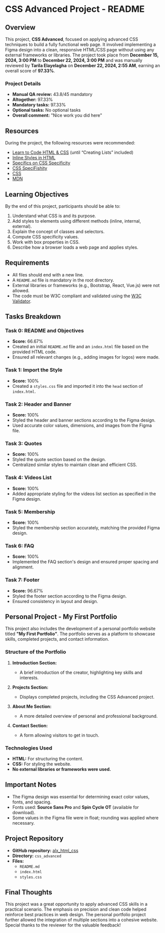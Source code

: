 # CSS Advanced Project - README

## Overview
This project, **CSS Advanced**, focused on applying advanced CSS techniques to build a fully functional web page. It involved implementing a Figma design into a clean, responsive HTML/CSS page without using any external frameworks or libraries. The project took place from **December 15, 2024, 3:00 PM** to **December 22, 2024, 3:00 PM** and was manually reviewed by **Tarila Elayelagha** on **December 22, 2024, 2:55 AM**, earning an overall score of **97.33%**.

### Project Details
- **Manual QA review:** 43.8/45 mandatory
- **Altogether:** 97.33%
- **Mandatory tasks:** 97.33%
- **Optional tasks:** No optional tasks
- **Overall comment:** "Nice work you did here"

## Resources
During the project, the following resources were recommended:

- [Learn to Code HTML & CSS](https://learn.shayhowe.com/html-css/) (until “Creating Lists” included)
- [Inline Styles in HTML](https://developer.mozilla.org/en-US/docs/Web/HTML/Element/style)
- [Specifics on CSS Specificity](https://developer.mozilla.org/en-US/docs/Web/CSS/Specificity)
- [CSS SpeciFishity](https://specifishity.com)
- [CSS](https://developer.mozilla.org/en-US/docs/Web/CSS)
- [MDN](https://developer.mozilla.org)

## Learning Objectives
By the end of this project, participants should be able to:

1. Understand what CSS is and its purpose.
2. Add styles to elements using different methods (inline, internal, external).
3. Explain the concept of classes and selectors.
4. Compute CSS specificity values.
5. Work with box properties in CSS.
6. Describe how a browser loads a web page and applies styles.

## Requirements
- All files should end with a new line.
- A `README.md` file is mandatory in the root directory.
- External libraries or frameworks (e.g., Bootstrap, React, Vue.js) were not allowed.
- The code must be W3C compliant and validated using the [W3C Validator](https://validator.w3.org/).

## Tasks Breakdown
### Task 0: README and Objectives
- **Score:** 66.67%
- Created an initial `README.md` file and an `index.html` file based on the provided HTML code.
- Ensured all relevant changes (e.g., adding images for logos) were made.

### Task 1: Import the Style
- **Score:** 100%
- Created a `styles.css` file and imported it into the `head` section of `index.html`.

### Task 2: Header and Banner
- **Score:** 100%
- Styled the header and banner sections according to the Figma design.
- Used accurate color values, dimensions, and images from the Figma file.

### Task 3: Quotes
- **Score:** 100%
- Styled the quote section based on the design.
- Centralized similar styles to maintain clean and efficient CSS.

### Task 4: Videos List
- **Score:** 100%
- Added appropriate styling for the videos list section as specified in the Figma design.

### Task 5: Membership
- **Score:** 100%
- Styled the membership section accurately, matching the provided Figma design.

### Task 6: FAQ
- **Score:** 100%
- Implemented the FAQ section's design and ensured proper spacing and alignment.

### Task 7: Footer
- **Score:** 96.67%
- Styled the footer section according to the Figma design.
- Ensured consistency in layout and design.

## Personal Project - My First Portfolio
This project also includes the development of a personal portfolio website titled **"My First Portfolio"**. The portfolio serves as a platform to showcase skills, completed projects, and contact information.

### Structure of the Portfolio
1. **Introduction Section:**
   - A brief introduction of the creator, highlighting key skills and interests.

2. **Projects Section:**
   - Displays completed projects, including the CSS Advanced project.

3. **About Me Section:**
   - A more detailed overview of personal and professional background.

4. **Contact Section:**
   - A form allowing visitors to get in touch.

### Technologies Used
- **HTML:** For structuring the content.
- **CSS:** For styling the website.
- **No external libraries or frameworks were used.**

## Important Notes
- The Figma design was essential for determining exact color values, fonts, and spacing.
- Fonts used: **Source Sans Pro** and **Spin Cycle OT** (available for download).
- Some values in the Figma file were in float; rounding was applied where necessary.

## Project Repository
- **GitHub repository:** [alx_html_css](https://github.com/user/alx_html_css)
- **Directory:** `css_advanced`
- **Files:**
  - `README.md`
  - `index.html`
  - `styles.css`

## Final Thoughts
This project was a great opportunity to apply advanced CSS skills in a practical scenario. The emphasis on precision and clean code helped reinforce best practices in web design. The personal portfolio project further allowed the integration of multiple sections into a cohesive website. Special thanks to the reviewer for the valuable feedback!

